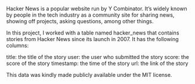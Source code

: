 Hacker News is a popular website run by Y Combinator. It’s widely known by people in the tech industry as a community site for sharing news, showing off projects, asking questions, among other things.

In this project, I worked with a table named hacker_news that contains stories from Hacker News since its launch in 2007. It has the following columns:

title: the title of the story
user: the user who submitted the story
score: the score of the story
timestamp: the time of the story
url: the link of the story

This data was kindly made publicly available under the MIT license.
